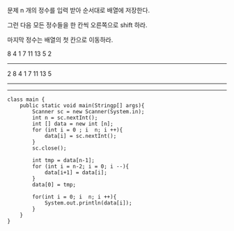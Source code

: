 문제  n 개의 정수를 입력 받아 순서대로 배열에 저장한다.

그런 다음 모든 정수들을 한 칸씩 오른쪽으로 shift 하라.

마지막 정수는 배열의 첫 칸으로 이동하라.

 8  4  1  7  11  13  5  2 
 ---  ---  ---  ---  ---  ---  ---  --- 

 2  8  4  1  7  11  13  5 
 ---  ---  ---  ---  ---  ---  ---  --- 

---

```
class main {
	public static void main(Stringp[] args){
    	Scanner sc = new Scanner(System.in);
        int n = sc.nextInt();
        int [] data = new int [n];
        for (int i = 0 ; i  n; i ++){
        	data[i] = sc.nextInt();
        }
        sc.close();
        
        int tmp = data[n-1];
        for (int i = n-2; i = 0; i --){
        	data[i+1] = data[i];
        }
        data[0] = tmp;
        
        for(int i = 0; i  n; i ++){
        	System.out.println(data[i]);
        }
    }
}
```